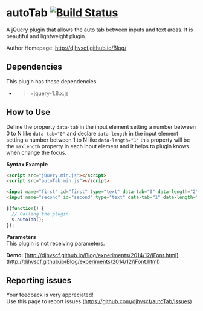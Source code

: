 # autoTab [![Build Status](https://travis-ci.org/djhvscf/autoTab.svg?branch=master)](https://travis-ci.org/djhvscf/autoTab)
A jQuery plugin that allows the auto tab between inputs and text areas. It is beautiful and lightweight plugin.

Author Homepage:      http://djhvscf.github.io/Blog/<br />

## Dependencies
This plugin has these dependencies

* >=jquery-1.8.x.js

## How to Use
Define the property `data-tab` in the input element setting a number between 0 to N like `data-tab="0"` and declare `data-length` in the input element setting a number between 1 to N like `data-length="1"`
this property will be the `maxlength` property in each input element and it helps to plugin knows when change the focus.

**Syntax Example**  
```html
<script src="jQuery.min.js"></script>  
<script src="autoTab.min.js"></script>

<input name="first" id="first" type="text" data-tab="0" data-length="2">
<input name="second" id="second" type="text" data-tab="1" data-length="2">
```
```javascript
$(function() {
  // Calling the plugin
  $.autoTab();
});
```

**Parameters**   
This plugin is not receiving parameters.

**Demo:** [http://djhvscf.github.io/Blog/experiments/2014/12/jFont.html](http://djhvscf.github.io/Blog/experiments/2014/12/jFont.html)

## Reporting issues
Your feedback is very appreciated! <br />
Use this page to report issues (https://github.com/djhvscf/autoTab/issues)
